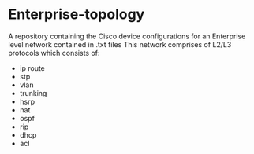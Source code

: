 # Enterprise-topology
A repository containing the Cisco device configurations for an Enterprise level network contained in .txt files
This network comprises of L2/L3 protocols which consists of:
- ip route 
- stp
- vlan
- trunking
- hsrp
- nat
- ospf
- rip
- dhcp
- acl

